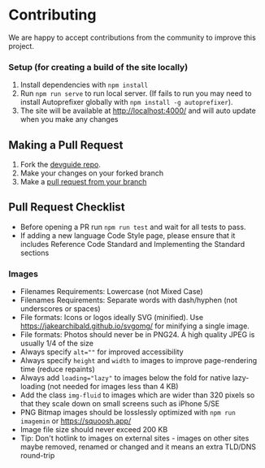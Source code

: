 # Contributing

We are happy to accept contributions from the community to improve this project.

### Setup (for creating a build of the site locally)

1. Install dependencies with `npm install`
2. Run `npm run serve` to run local server. (If fails to run you may need to install Autoprefixer globally with `npm install -g autoprefixer`).
3. The site will be available at <http://localhost:4000/> and will auto update when you make any changes

## Making a Pull Request

1. Fork the [devguide repo](https://github.com/trimble-oss/devguide/).
2. Make your changes on your forked branch
3. Make a [pull request from your branch](https://github.com/trimble-oss/devguide/pulls)

## Pull Request Checklist

- Before opening a PR run `npm run test` and wait for all tests to pass.
- If adding a new language Code Style page, please ensure that it includes Reference Code Standard and Implementing the Standard sections

### Images

- Filenames Requirements: Lowercase (not Mixed Case)
- Filenames Requirements: Separate words with dash/hyphen (not underscores or spaces)
- File formats: Icons or logos ideally SVG (minified). Use https://jakearchibald.github.io/svgomg/ for minifying a single image.
- File formats: Photos should never be in PNG24. A high quality JPEG is usually 1/4 of the size
- Always specify `alt=""` for improved accessibility
- Always specify `height` and `width` to images to improve page-rendering time (reduce repaints)
- Always add `loading="lazy"` to images below the fold for native lazy-loading (not needed for images less than 4 KB)
- Add the class `img-fluid` to images which are wider than 320 pixels so that they scale down on small screens such as iPhone 5/SE
- PNG Bitmap images should be losslessly optimized with `npm run imagemin` or https://squoosh.app/
- Image file size should never exceed 200 KB
- Tip: Don't hotlink to images on external sites - images on other sites maybe removed, renamed or changed and it means an extra TLD/DNS round-trip
